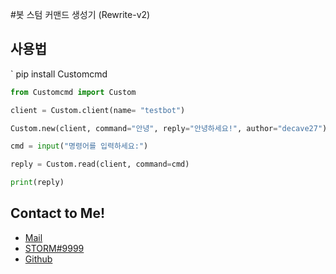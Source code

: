 #봇 스텀 커맨드 생성기 (Rewrite-v2)


## 사용법
`
pip install Customcmd

```py
from Customcmd import Custom

client = Custom.client(name= "testbot")

Custom.new(client, command="안녕", reply="안녕하세요!", author="decave27")

cmd = input("명령어를 입력하세요:")

reply = Custom.read(client, command=cmd)

print(reply)
```





## Contact to Me!
- [Mail](mailto:decave27@gmail.com)
- [STORM#9999](https://invite.gg/freeai)
- [Github](https://github.com/decave27)

